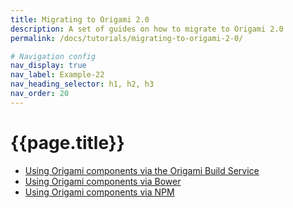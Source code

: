 ```yaml
---
title: Migrating to Origami 2.0
description: A set of guides on how to migrate to Origami 2.0
permalink: /docs/tutorials/migrating-to-origami-2-0/

# Navigation config
nav_display: true
nav_label: Example-22
nav_heading_selector: h1, h2, h3
nav_order: 20
---
```


# {{page.title}}


- [Using Origami components via the Origami Build Service](./build-service)
- [Using Origami components via Bower](./bower)
- [Using Origami components via NPM](./npm)
